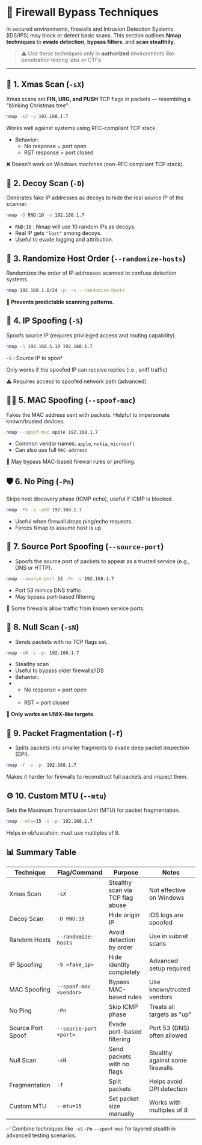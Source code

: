 # 🔐 Firewall Bypass Techniques

In secured environments, firewalls and Intrusion Detection Systems (IDS/IPS) may block or detect basic scans. This section outlines **Nmap techniques** to **evade detection**, **bypass filters**, and **scan stealthily**.

> ⚠️ Use these techniques only in **authorized** environments like penetration testing labs or CTFs.

---

## 🎄 1. Xmas Scan (`-sX`)

Xmas scans set **FIN, URG, and PUSH** TCP flags in packets — resembling a "blinking Christmas tree".

```bash
nmap -sX -v 192.168.1.7
```
Works well against systems using RFC-compliant TCP stack.

- Behavior:
   - No response = port open
   - RST response = port closed

❌ Doesn't work on Windows machines (non-RFC compliant TCP stack).

## 🎲 2. Decoy Scan (`-D`)
Generates fake IP addresses as decoys to hide the real source IP of the scanner.

```bash
nmap -D RND:10 -v 192.168.1.7
```
- `RND:10` : Nmap will use 10 random IPs as decoys.
- Real IP gets `"lost"` among decoys.
- Useful to evade logging and attribution.

## 🔀 3. Randomize Host Order (`--randomize-hosts`)
Randomizes the order of IP addresses scanned to confuse detection systems.

```bash
nmap 192.168.1.0/24 -p- -v --randomize-hosts
```
**🧠 Prevents predictable scanning patterns.**

## 🧅 4. IP Spoofing (`-S`)
Spoofs source IP (requires privileged access and routing capability).

```bash
nmap -S 192.168.5.10 192.168.1.7
```
`-S` : Source IP to spoof

Only works if the spoofed IP can receive replies (i.e., sniff traffic)

⚠️ Requires access to spoofed network path (advanced).

## 🧑‍💻 5. MAC Spoofing (`--spoof-mac`)
Fakes the MAC address sent with packets. Helpful to impersonate known/trusted devices.

```bash
nmap --spoof-mac apple 192.168.1.7
```
- Common vendor names: `apple`, `nokia`, `microsoft`
- Can also use full `MAC-address`

🔧 May bypass MAC-based firewall rules or profiling.

## 🛡️ 6. No Ping (`-Pn`)
Skips host discovery phase (ICMP echo), useful if ICMP is blocked.

```bash
nmap -Pn -v -p80 192.168.1.7
```
- Useful when firewall drops ping/echo requests
- Forces Nmap to assume host is up

## 🎯 7. Source Port Spoofing (`--source-port`)
- Spoofs the source port of packets to appear as a trusted service (e.g., DNS or HTTP).

```bash
nmap --source-port 53 -Pn -v 192.168.1.7
```
- Port 53 mimics DNS traffic
- May bypass port-based filtering

🧪 Some firewalls allow traffic from known service ports.

## 🔕 8. Null Scan (`-sN`)
- Sends packets with no TCP flags set.

```bash
nmap -sN -v -p- 192.168.1.7
```
- Stealthy scan
- Useful to bypass older firewalls/IDS
- Behavior:
- - No response = port open
- - RST = port closed

**📌 Only works on UNIX-like targets.**

## 🧩 9. Packet Fragmentation (`-f`)
- Splits packets into smaller fragments to evade deep packet inspection (DPI).

```bash
nmap -f -v -p- 192.168.1.7
```
Makes it harder for firewalls to reconstruct full packets and inspect them.

## ⚙️ 10. Custom MTU (`--mtu`)
Sets the Maximum Transmission Unit (MTU) for packet fragmentation.

```bash
nmap --mtu=15 -v -p- 192.168.1.7
```
Helps in obfuscation; must use multiples of 8.

## 📊 Summary Table

| Technique           | Flag/Command             | Purpose                            | Notes                              |
|---------------------|--------------------------|-------------------------------------|-------------------------------------|
| Xmas Scan           | `-sX`                    | Stealthy scan via TCP flag abuse    | Not effective on Windows            |
| Decoy Scan          | `-D RND:10`              | Hide origin IP                      | IDS logs are spoofed                |
| Random Hosts        | `--randomize-hosts`      | Avoid detection by order            | Use in subnet scans                 |
| IP Spoofing         | `-S <fake_ip>`           | Hide identity completely            | Advanced setup required             |
| MAC Spoofing        | `--spoof-mac <vendor>`   | Bypass MAC-based rules              | Use known/trusted vendors           |
| No Ping             | `-Pn`                    | Skip ICMP phase                     | Treats all targets as "up"          |
| Source Port Spoof   | `--source-port <port>`   | Evade port-based filtering          | Port 53 (DNS) often allowed         |
| Null Scan           | `-sN`                    | Send packets with no flags          | Stealthy against some firewalls     |
| Fragmentation       | `-f`                     | Split packets                       | Helps avoid DPI detection           |
| Custom MTU          | `--mtu=15`               | Set packet size manually            | Works with multiples of 8           |



✅ Combine techniques like `-sS` `-Pn` `--spoof-mac` for layered stealth in advanced testing scenarios.
